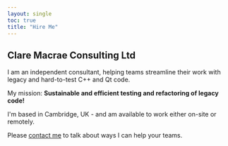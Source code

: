 ```yaml
---
layout: single
toc: true
title: "Hire Me"
---
```


## Clare Macrae Consulting Ltd

I am an independent consultant, helping teams streamline their work with legacy and hard-to-test C++ and Qt code.

My mission: **Sustainable and efficient testing and refactoring of legacy code!**

I'm based in Cambridge, UK - and am available to work either on-site or remotely. 

Please [contact me](/contact_me.html) to talk about ways I can help your teams.
